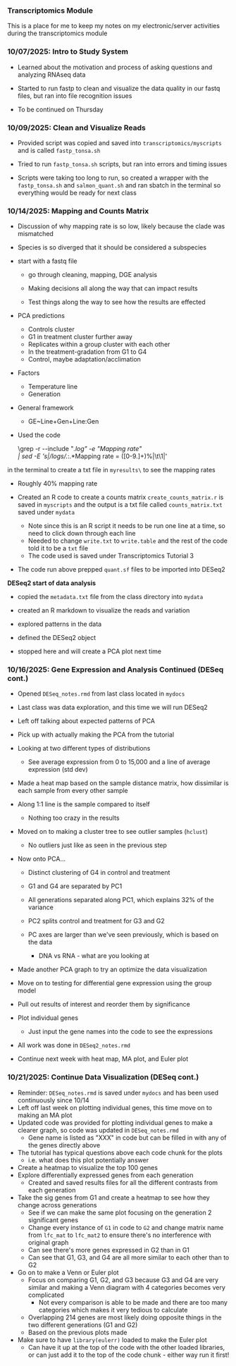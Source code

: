 ### Transcriptomics Module

This is a place for me to keep my notes on my electronic/server activities during the transcriptomics module

### 10/07/2025: Intro to Study System

-   Learned about the motivation and process of asking questions and analyzing RNAseq data

-   Started to run fastp to clean and visualize the data quality in our fastq files, but ran into file recognition issues

-   To be continued on Thursday

### 10/09/2025: Clean and Visualize Reads

-   Provided script was copied and saved into `transcriptomics/myscripts` and is called `fastp_tonsa.sh`

-   Tried to run `fastp_tonsa.sh` scripts, but ran into errors and timing issues

-   Scripts were taking too long to run, so created a wrapper with the `fastp_tonsa.sh` and `salmon_quant.sh` and ran sbatch in the terminal so everything would be ready for next class

### 10/14/2025: Mapping and Counts Matrix

-   Discussion of why mapping rate is so low, likely because the clade was mismatched

-   Species is so diverged that it should be considered a subspecies

-   start with a fastq file

    -   go through cleaning, mapping, DGE analysis

    -   Making decisions all along the way that can impact results

    -   Test things along the way to see how the results are effected

-   PCA predictions

    -   Controls cluster
    -   G1 in treatment cluster further away
    -   Replicates within a group cluster with each other
    -   In the treatment-gradation from G1 to G4
    -   Control, maybe adaptation/acclimation

-   Factors

    -   Temperature line
    -   Generation

-   General framework

    -   GE\~Line+Gen+Line:Gen

-   Used the code

    \grep -r --include "*.log" -e "Mapping rate"\
    \| sed -E 's\|/logs/.*:.\*Mapping rate = ([0-9.]+)%\|\t\1\|'

in the terminal to create a txt file in `myresults\` to see the mapping rates

-   Roughly 40% mapping rate

-   Created an R code to create a counts matrix `create_counts_matrix.r` is saved in `myscripts` and the output is a txt file called `counts_matrix.txt` saved under `mydata`

    -   Note since this is an R script it needs to be run one line at a time, so need to click down through each line
    -   Needed to change `write.txt` to `write.table` and the rest of the code told it to be a `txt` file
    -   The code used is saved under Transcriptomics Tutorial 3

-   The code run above prepped `quant.sf` files to be imported into DESeq2

**DESeq2 start of data analysis**

-   copied the `metadata.txt` file from the class directory into `mydata`

-   created an R markdown to visualize the reads and variation

-   explored patterns in the data

-   defined the DESeq2 object

-   stopped here and will create a PCA plot next time

### 10/16/2025: Gene Expression and Analysis Continued (DESeq cont.)

-   Opened `DESeq_notes.rmd` from last class located in `mydocs`

-   Last class was data exploration, and this time we will run DESeq2

-   Left off talking about expected patterns of PCA

-   Pick up with actually making the PCA from the tutorial

-   Looking at two different types of distributions

    -   See average expression from 0 to 15,000 and a line of average expression (std dev)

-   Made a heat map based on the sample distance matrix, how dissimilar is each sample from every other sample

-   Along 1:1 line is the sample compared to itself

    -   Nothing too crazy in the results

-   Moved on to making a cluster tree to see outlier samples (`hclust`)

    -   No outliers just like as seen in the previous step

-   Now onto PCA...

    -   Distinct clustering of G4 in control and treatment

    -   G1 and G4 are separated by PC1

    -   All generations separated along PC1, which explains 32% of the variance

    -   PC2 splits control and treatment for G3 and G2

    -   PC axes are larger than we've seen previously, which is based on the data

        -   DNA vs RNA - what are you looking at

-   Made another PCA graph to try an optimize the data visualization

-   Move on to testing for differential gene expression using the group model

-   Pull out results of interest and reorder them by significance

-   Plot individual genes

    -   Just input the gene names into the code to see the expressions

-   All work was done in `DESeq2_notes.rmd`

-   Continue next week with heat map, MA plot, and Euler plot

### 10/21/2025: Continue Data Visualization (DESeq cont.)

-   Reminder: `DESeq_notes.rmd` is saved under `mydocs` and has been used continuously since 10/14
-   Left off last week on plotting individual genes, this time move on to making an MA plot
-   Updated code was provided for plotting individual genes to make a clearer graph, so code was updated in `DESeq_notes.rmd`
    -   Gene name is listed as "XXX" in code but can be filled in with any of the genes directly above
-   The tutorial has typical questions above each code chunk for the plots
    -   i.e. what does this plot potentially answer
-   Create a heatmap to visualize the top 100 genes
-   Explore differentially expressed genes from each generation
    -   Created and saved results files for all the different contrasts from each generation
-   Take the sig genes from G1 and create a heatmap to see how they change across generations
    -   See if we can make the same plot focusing on the generation 2 significant genes
    -   Change every instance of `G1` in code to `G2` and change matrix name from `lfc_mat` to `lfc_mat2` to ensure there's no interference with original graph
    -   Can see there's more genes expressed in G2 than in G1
    -   Can see that G1, G3, and G4 are all more similar to each other than to G2
-   Go on to make a Venn or Euler plot
    -   Focus on comparing G1, G2, and G3 because G3 and G4 are very similar and making a Venn diagram with 4 categories becomes very complicated
        -   Not every comparison is able to be made and there are too many categories which makes it very tedious to calculate
    -   Overlapping 214 genes are most likely doing opposite things in the two different generations (G1 and G2)
    -   Based on the previous plots made
-   Make sure to have `library(eulerr)` loaded to make the Euler plot
    -   Can have it up at the top of the code with the other loaded libraries, or can just add it to the top of the code chunk - either way run it first!
